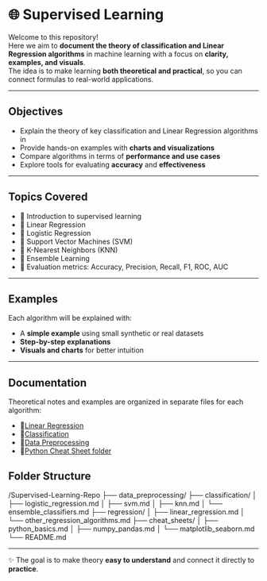 # 🌐 Supervised Learning

Welcome to this repository!  
Here we aim to **document the theory of classification and Linear Regression algorithms** in machine learning with a focus on **clarity, examples, and visuals**.  
The idea is to make learning **both theoretical and practical**, so you can connect formulas to real-world applications.

---

## Objectives
-  Explain the theory of key classification and Linear Regression algorithms in 
-  Provide hands-on examples with **charts and visualizations**  
-  Compare algorithms in terms of **performance and use cases**  
-  Explore tools for evaluating **accuracy** and **effectiveness**  

---

##  Topics Covered
- 🔹 Introduction to supervised learning
- 🔹 Linear Regression
- 🔹 Logistic Regression  
- 🔹 Support Vector Machines (SVM)
- 🔹 K-Nearest Neighbors (KNN)
- 🔹 Ensemble Learning
- 🔹 Evaluation metrics: Accuracy, Precision, Recall, F1, ROC, AUC  

---

##  Examples
Each algorithm will be explained with:
- A **simple example** using small synthetic or real datasets  
- **Step-by-step explanations**  
- **Visuals and charts** for better intuition  

---
## Documentation

Theoretical notes and examples are organized in separate files for each algorithm:

- 🔹[Linear Regression](./Linear%20Regression)
- 🔹[Classification](./classification)
- 🔹[Data Preprocessing](./Data%20Preprocessing)
- 🔹[Python Cheat Sheet folder](./Python_Cheat_Sheet)
  
## Folder Structure


/Supervised-Learning-Repo
├── data_preprocessing/
├── classification/
│   ├── logistic_regression.md
│   ├── svm.md
│   ├── knn.md
│   └── ensemble_classifiers.md
├── regression/
│   ├── linear_regression.md
│   └── other_regression_algorithms.md
├── cheat_sheets/
│   ├── python_basics.md
│   ├── numpy_pandas.md
│   └── matplotlib_seaborn.md
└── README.md


---

✨ The goal is to make theory **easy to understand** and connect it directly to **practice**.
